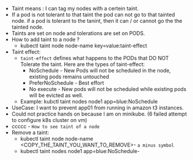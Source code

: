 - Taint means : I can tag my nodes with a certein taint. 
- If a pod is not tolerant to that taint the pod can not go to that tainted node. if a pod is tolerant to the tanint, then it can / or cannot go the the tainted node.
- Taints are set on node and tolerations are set on PODS. 
- How to add taint to a node ? 
    - kubectl taint    node node-name key=value:taint-effect 
- Taint effect: 
    - `taint-effect`  defines what happens to the PODs that DO NOT Tolerate the taint. Here are the types of taint-effect: 
        - NoSchedule - New Pods will not be scheduled in the node, existing pods remains untouched
        - PreferNoSchedule - Best effort
        - No execute - New pods will not be scheduled while existing pods will be evicted as well.
    - Example: kubctl taint nodes node1 app=blue:NoSchedule
- UseCase: I want to prevent app01 from running in amazon t3 instances.
- Could not practice hands on because I am on minikube. (6 failed attempt to configure k8s cluster on vm) 
- ccccc - `How to see taint of a node`
- Remove a taint: 
    - kubectl taint node node-name <COPY_THE_TAINT_YOU_WANT_TO_REMOVE>- `a minus symbol`
    - kubectl taint nodes node1 app=blue:NoSchedule-